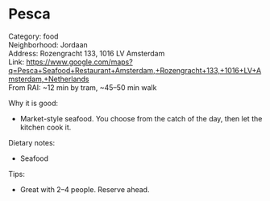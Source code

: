 # Pesca

Category: food  
Neighborhood: Jordaan  
Address: Rozengracht 133, 1016 LV Amsterdam  
Link: https://www.google.com/maps?q=Pesca+Seafood+Restaurant+Amsterdam,+Rozengracht+133,+1016+LV+Amsterdam,+Netherlands  
From RAI: ~12 min by tram, ~45–50 min walk  

Why it is good:
- Market-style seafood. You choose from the catch of the day, then let the kitchen cook it.

Dietary notes:
- Seafood

Tips:
- Great with 2–4 people. Reserve ahead.
